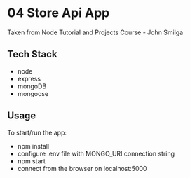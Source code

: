 # 04 Store Api App

Taken from Node Tutorial and Projects Course - John Smilga

## Tech Stack

- node
- express
- mongoDB
- mongoose

## Usage

To start/run the app:

- npm install
- configure .env file with MONGO_URI connection string
- npm start
- connect from the browser on localhost:5000
